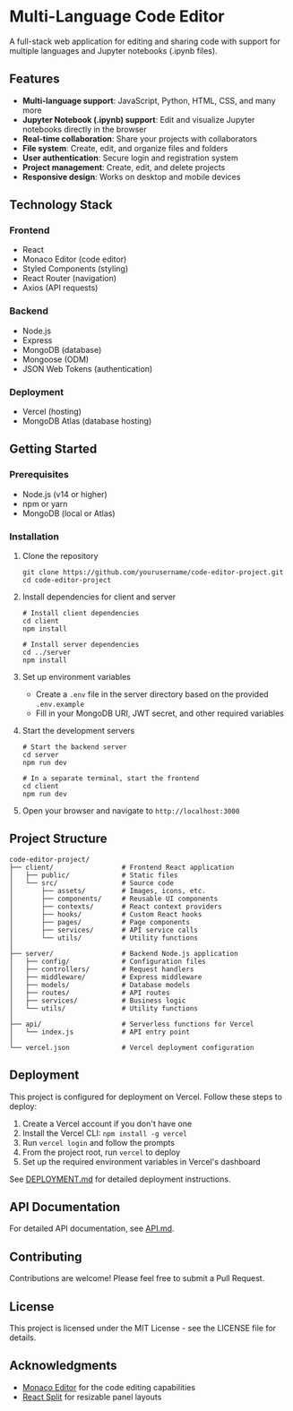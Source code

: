 # Multi-Language Code Editor

A full-stack web application for editing and sharing code with support for multiple languages and Jupyter notebooks (.ipynb files).

## Features

- **Multi-language support**: JavaScript, Python, HTML, CSS, and many more
- **Jupyter Notebook (.ipynb) support**: Edit and visualize Jupyter notebooks directly in the browser
- **Real-time collaboration**: Share your projects with collaborators
- **File system**: Create, edit, and organize files and folders
- **User authentication**: Secure login and registration system
- **Project management**: Create, edit, and delete projects
- **Responsive design**: Works on desktop and mobile devices

## Technology Stack

### Frontend

- React
- Monaco Editor (code editor)
- Styled Components (styling)
- React Router (navigation)
- Axios (API requests)

### Backend

- Node.js
- Express
- MongoDB (database)
- Mongoose (ODM)
- JSON Web Tokens (authentication)

### Deployment

- Vercel (hosting)
- MongoDB Atlas (database hosting)

## Getting Started

### Prerequisites

- Node.js (v14 or higher)
- npm or yarn
- MongoDB (local or Atlas)

### Installation

1. Clone the repository

   ```
   git clone https://github.com/yourusername/code-editor-project.git
   cd code-editor-project
   ```
2. Install dependencies for client and server

   ```
   # Install client dependencies
   cd client
   npm install

   # Install server dependencies
   cd ../server
   npm install
   ```
3. Set up environment variables

   - Create a `.env` file in the server directory based on the provided `.env.example`
   - Fill in your MongoDB URI, JWT secret, and other required variables
4. Start the development servers

   ```
   # Start the backend server
   cd server
   npm run dev

   # In a separate terminal, start the frontend
   cd client
   npm run dev
   ```
5. Open your browser and navigate to `http://localhost:3000`

## Project Structure

```
code-editor-project/
├── client/                 # Frontend React application
│   ├── public/             # Static files
│   └── src/                # Source code
│       ├── assets/         # Images, icons, etc.
│       ├── components/     # Reusable UI components
│       ├── contexts/       # React context providers
│       ├── hooks/          # Custom React hooks
│       ├── pages/          # Page components
│       ├── services/       # API service calls
│       └── utils/          # Utility functions
│
├── server/                 # Backend Node.js application
│   ├── config/             # Configuration files
│   ├── controllers/        # Request handlers
│   ├── middleware/         # Express middleware
│   ├── models/             # Database models
│   ├── routes/             # API routes
│   ├── services/           # Business logic
│   └── utils/              # Utility functions
│
├── api/                    # Serverless functions for Vercel
│   └── index.js            # API entry point
│
└── vercel.json             # Vercel deployment configuration
```

## Deployment

This project is configured for deployment on Vercel. Follow these steps to deploy:

1. Create a Vercel account if you don't have one
2. Install the Vercel CLI: `npm install -g vercel`
3. Run `vercel login` and follow the prompts
4. From the project root, run `vercel` to deploy
5. Set up the required environment variables in Vercel's dashboard

See [DEPLOYMENT.md](DEPLOYMENT.md) for detailed deployment instructions.

## API Documentation

For detailed API documentation, see [API.md](API.md).

## Contributing

Contributions are welcome! Please feel free to submit a Pull Request.

## License

This project is licensed under the MIT License - see the LICENSE file for details.

## Acknowledgments

- [Monaco Editor](https://microsoft.github.io/monaco-editor/) for the code editing capabilities
- [React Split](https://github.com/nathancahill/split) for resizable panel layouts

